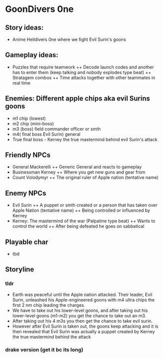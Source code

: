 # GoonDivers 0ne

## Story ideas:
+ Anime Helldivers 0ne where we fight Evil Surin's goons
## Gameplay ideas:
+ Puzzles that require teamwork
++ Decode launch codes and another has to enter them (keep talking and nobody explodes type beat)
++ Stratagem combos
++ Time attacks together with other teammates in real time

## Enemies: Different apple chips aka evil Surins goons
+ m1 chip (lowest)
+ m2 chip (mini-boss)
+ m3 (boss) field commander officer or smth
+ m4( final boss Evil Surin) general
+ True final boss - Kerney the true mastermind behind evil Surin's attack

## Friendly NPCs
+ General Mackerelli
++ Generic General and reacts to gameplay
+ Businessman Kerney
++ Where you get new guns and gear from
+ Count Volodymyr
++ The original ruler of Apple nation (tentative name)

## Enemy NPCs
+ Evil Surin
++ A puppet or smth created or a person that has taken over Apple Nation (tentative name)
++ Being controlled or influenced by Kerney
+ Kerney: The mastermind of the war (Palpatine type beat)
++ Wants to control the world
++ After being defeated he goes on sabbatical

## Playable char
+ tbd

## Storyline

### tldr
+ Earth was peaceful until the Apple nation attacked. Their leader, Evil Surin, unleashed his Apple-engineered goons with m4 ultra chips the first 2 nm chip leading the charges.
+ We have to take out his lower-level goons, and after taking out his lower-level goons (m1-m2) you get the chance to take out an m3.
+ After taking out his 4 m3s you then get the chance to take evil surin.
+ However after Evil Surin is taken out, the goons keep attacking and it is then revealed that Evil Surin was actually a puppet created by Kerney the true mastermind behind the attack

### drake version (get it bc its long)
